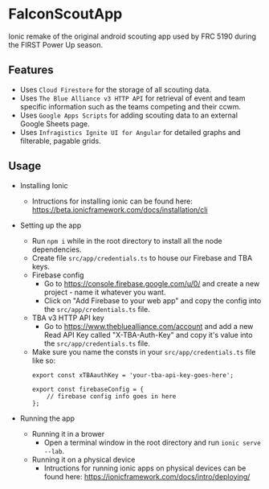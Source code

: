 # FalconScoutApp
Ionic remake of the original android scouting app used by FRC 5190 during the FIRST Power Up season.

## Features
- Uses `Cloud Firestore` for the storage of all scouting data.
- Uses `The Blue Alliance v3 HTTP API` for retrieval of event and team specific information such as the teams competing and their ccwm.
- Uses `Google Apps Scripts` for adding scouting data to an external Google Sheets page.
- Uses `Infragistics Ignite UI for Angular` for detailed graphs and filterable, pagable grids.

## Usage
- Installing Ionic
  - Intructions for installing ionic can be found here: https://beta.ionicframework.com/docs/installation/cli

- Setting up the app
  - Run `npm i` while in the root directory to install all the node dependencies.
  - Create file `src/app/credentials.ts` to house our Firebase and TBA keys.
  - Firebase config
      - Go to https://console.firebase.google.com/u/0/ and create a new project - name it whatever you want.
      - Click on "Add Firebase to your web app" and copy the config into the `src/app/credentials.ts` file.    
  - TBA v3 HTTP API key
      - Go to https://www.thebluealliance.com/account and add a new Read API Key called "X-TBA-Auth-Key" and copy it's value into the `src/app/credentials.ts` file.
  - Make sure you name the consts in your `src/app/credentials.ts` file like so: 
    ```
    export const xTBAauthKey = 'your-tba-api-key-goes-here';

    export const firebaseConfig = {
        // firebase config info goes in here
    };
    ```

- Running the app
  - Running it in a brower
    - Open a terminal window in the root directory and run `ionic serve --lab`.
  - Running it on a physical device
    - Intructions for running ionic apps on physical devices can be found here: https://ionicframework.com/docs/intro/deploying/ 

<!-- ## Screenshots

![scouting form 1/2](https://user-images.githubusercontent.com/25257426/43988744-edfc4bd4-9d09-11e8-9864-8dc4bc4308fd.png)
![scouting form 2/2](https://user-images.githubusercontent.com/25257426/43988747-f0144ea8-9d09-11e8-8a01-31dc83bab095.png)
![teams page](https://user-images.githubusercontent.com/25257426/43988766-8c992ce4-9d0a-11e8-8a7a-dcf44a4e15e1.png)
![details page](https://user-images.githubusercontent.com/25257426/43996957-879e5cd6-9d9c-11e8-925f-3b3ba010f6f2.png) -->